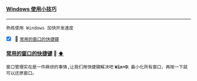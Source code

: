 #### <a id="top" href="#top">Windows 使用小技巧</a> 
----
`熟练使用 Windows 加快开发速度`

- [x] :maple_leaf: <a href="#QucikKey">`常用的窗口的快捷键`</a>


####  <a id="QucikKey" href="#QucikKey">常用的窗口的快捷键</a>  :star2: <a href="#top"> :arrow_up: </a>
`窗口管理实在是一件麻烦的事情,让我们用快捷键解决吧`
**`Win+D`**: `最小化所有窗口，再按一下就可以还原窗口。` 








